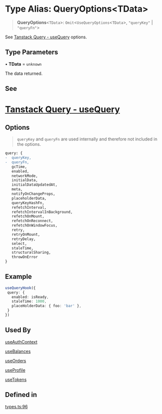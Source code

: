 # Type Alias: QueryOptions\<TData\>

> **QueryOptions**\<`TData`\>: `Omit`\<`UseQueryOptions`\<`TData`\>, `"queryKey"` \| `"queryFn"`\>

See [Tanstack Query - useQuery](https://tanstack.com/query/latest/docs/framework/react/reference/useQuery) options.

## Type Parameters

• **TData** = `unknown`

The data returned.

## See

# [Tanstack Query - useQuery](https://tanstack.com/query/latest/docs/framework/react/reference/useQuery)

## Options

> `queryKey` and `queryFn` are used internally and therefore not included in the options.
```diff
query: {
-  queryKey,
-  queryFn,
   gcTime,
   enabled,
   networkMode,
   initialData,
   initialDataUpdatedAt,
   meta,
   notifyOnChangeProps,
   placeholderData,
   queryKeyHashFn,
   refetchInterval,
   refetchIntervalInBackground,
   refetchOnMount,
   refetchOnReconnect,
   refetchOnWindowFocus,
   retry,
   retryOnMount,
   retryDelay,
   select,
   staleTime,
   structuralSharing,
   throwOnError
}
 ```

## Example

```ts
useQueryHook({
 query: {
   enabled: isReady,
   staleTime: 1000,
   placeHolderData: { foo: 'bar' },
 }
})
```

## Used By

[useAuthContext](/docs/SDK%20React%20Provider/functions/useAuthContext.md)

[useBalances](/docs/SDK%20React%20Provider/functions/useBalances.md)

[useOrders](/docs/SDK%20React%20Provider/functions/useOrders.md)

[useProfile](/docs/SDK%20React%20Provider/functions/useProfile.md)

[useTokens](/docs/SDK%20React%20Provider/functions/useTokens.md)

## Defined in

[types.ts:96](https://github.com/monerium/js-monorepo/blob/main/packages/sdk-react-provider/src/lib/types.ts#L96)
